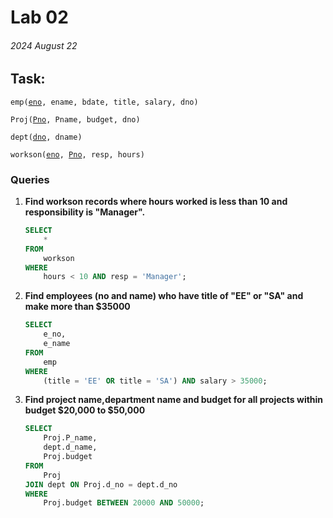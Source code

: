 # Lab 02
###### 2024 August 22

## Task: 

<code>emp(<u>eno</u>, ename, bdate, title, salary, dno)</code>

<code>Proj(<u>Pno</u>, Pname, budget, dno)</code>

<code>dept(<u>dno</u>, dname)</code>

<code>workson(<u>eno</u>, <u>Pno</u>, resp, hours)</code>

### Queries

1. **Find workson records where hours worked is less than 10 and responsibility is "Manager".**

    ```sql
    SELECT
        *
    FROM
        workson
    WHERE
        hours < 10 AND resp = 'Manager';
    ```

2. **Find employees (no and name) who have title of "EE" or "SA" and make more than $35000**
    ```sql
    SELECT
        e_no,
        e_name
    FROM
        emp
    WHERE
        (title = 'EE' OR title = 'SA') AND salary > 35000;
    ```

3. **Find project name,department name and budget for all projects within budget $20,000 to $50,000**

    ```sql
    SELECT
        Proj.P_name,
        dept.d_name,
        Proj.budget
    FROM
        Proj
    JOIN dept ON Proj.d_no = dept.d_no
    WHERE
        Proj.budget BETWEEN 20000 AND 50000;
    ```